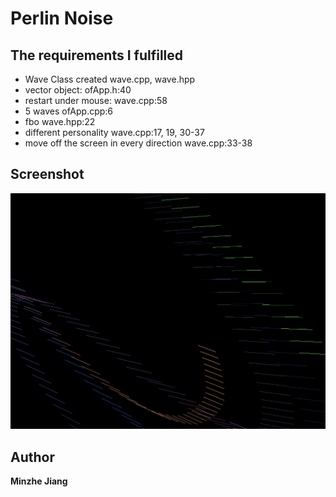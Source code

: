 # Perlin Noise


## The requirements I fulfilled
* Wave Class created  wave.cpp, wave.hpp
* vector object: ofApp.h:40
* restart under mouse: wave.cpp:58
* 5 waves ofApp.cpp:6
* fbo wave.hpp:22
* different personality wave.cpp:17, 19, 30-37
* move off the screen in every direction wave.cpp:33-38






## Screenshot
 ![alt text](https://github.com/minzhejiang/OF/blob/master/ForPotion/PerlinWave/Screen%20Shot%202018-04-19%20at%2011.34.00%20PM%203.png)

## Author

 **Minzhe Jiang** 











